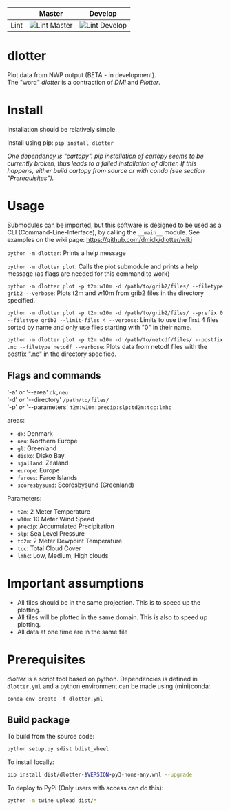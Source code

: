 |      | Master                                                                                                      | Develop                                                                                                       |
|------|-------------------------------------------------------------------------------------------------------------|---------------------------------------------------------------------------------------------------------------|
| Lint | ![Lint Master](https://github.com/dmidk/dlotter/actions/workflows/code-quality.yml/badge.svg?branch=master) | ![Lint Develop](https://github.com/dmidk/dlotter/actions/workflows/code-quality.yml/badge.svg?branch=develop) |

# dlotter
Plot data from NWP output (BETA - in development).\
The "word" *dlotter* is a contraction of *DMI* and *Plotter*.

# Install
Installation should be relatively simple.

Install using pip: `pip install dlotter`

*One dependency is "cartopy". pip installation of cartopy seems to be currently broken, thus leads to a failed installation of dlotter. If this happens, either build cartopy from source or with conda (see section "Prerequisites").*

# Usage
Submodules can be imported, but this software is designed to be used as a CLI (Command-Line-Interface), by calling the `__main__` module. See examples on the wiki page: https://github.com/dmidk/dlotter/wiki

`python -m dlotter`: Prints a help message

`python -m dlotter plot`: Calls the plot submodule and prints a help message (as flags are needed for this command to work)

`python -m dlotter plot -p t2m:w10m -d /path/to/grib2/files/ --filetype grib2 --verbose`: Plots t2m and w10m from grib2 files in the directory specified.

`python -m dlotter plot -p t2m:w10m -d /path/to/grib2/files/ --prefix 0 --filetype grib2 --limit-files 4 --verbose`: Limits to use the first 4 files sorted by name and only use files starting with "0" in their name.

`python -m dlotter plot -p t2m:w10m -d /path/to/netcdf/files/ --postfix .nc --filetype netcdf --verbose`: Plots data from netcdf files with the postfix ".nc" in the directory specified.

## Flags and commands
'-a' *or* '--area' `dk,neu`\
'-d' *or* '--directory' `/path/to/files/`\
'-p' *or* '--parameters' `t2m:w10m:precip:slp:td2m:tcc:lmhc`

areas:
- `dk`: Denmark
- `neu`: Northern Europe
- `gl`: Greenland
- `disko`: Disko Bay
- `sjalland`: Zealand
- `europe`: Europe
- `faroes`: Faroe Islands
- `scoresbysund`: Scoresbysund (Greenland)

Parameters:
- `t2m`: 2 Meter Temperature
- `w10m`: 10 Meter Wind Speed
- `precip`: Accumulated Precipitation
- `slp`: Sea Level Pressure
- `td2m`: 2 Meter Dewpoint Temperature
- `tcc`: Total Cloud Cover
- `lmhc`: Low, Medium, High clouds


# Important assumptions
- All files should be in the same projection. This is to speed up the plotting.
- All files will be plotted in the same domain. This is also to speed up plotting.
- All data at one time are in the same file

# Prerequisites
*dlotter* is a script tool based on python. Dependencies is defined in `dlotter.yml` and a python environment can be made using (mini)conda:

`conda env create -f dlotter.yml`


## Build package
To build from the source code:
```sh
python setup.py sdist bdist_wheel
```
To install locally:
```sh
pip install dist/dlotter-$VERSION-py3-none-any.whl --upgrade
```
To deploy to PyPi (Only users with access can do this):
```sh
python -m twine upload dist/*
```
